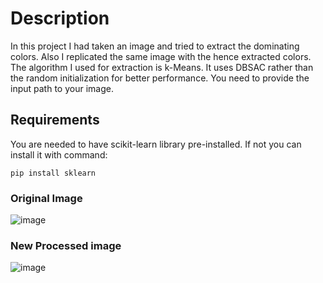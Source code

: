 # Description
In this project I had taken an image and tried to extract the dominating colors. Also I replicated the same image with the hence extracted colors.
The algorithm I used for extraction is k-Means. It uses DBSAC rather than the random initialization for better performance. You need to provide the input path to your image.

## Requirements

You are needed to have scikit-learn library pre-installed. If not you can install it with command:

`pip install sklearn`

### Original Image

![image](https://user-images.githubusercontent.com/56446640/87328741-91f60b80-c553-11ea-85ba-a06cae5b5ced.png)

### New Processed image

![image](https://user-images.githubusercontent.com/56446640/87328778-a2a68180-c553-11ea-9e85-b36476056d6a.png)
